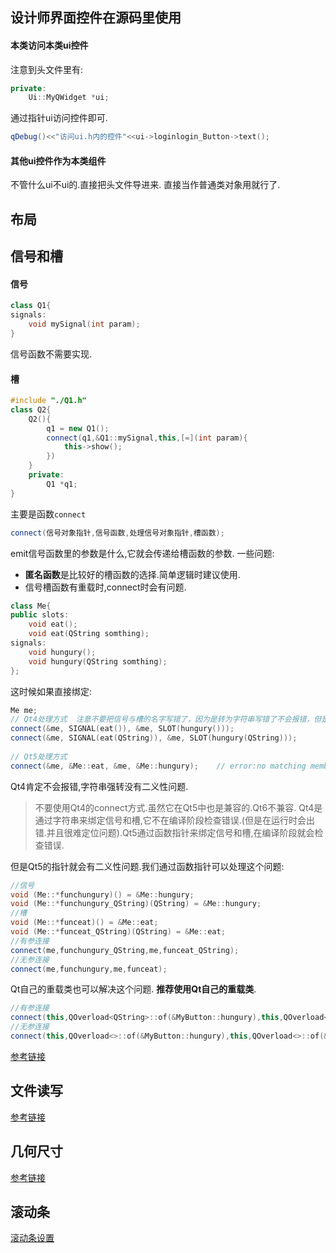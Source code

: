 ## 设计师界面控件在源码里使用
#### 本类访问本类ui控件
注意到头文件里有:
```cpp
private:
    Ui::MyQWidget *ui;
```
通过指针ui访问控件即可.
```cpp
qDebug()<<"访问ui.h内的控件"<<ui->loginlogin_Button->text();
```
#### 其他ui控件作为本类组件
不管什么ui不ui的.直接把头文件导进来.
直接当作普通类对象用就行了.

## 布局
## 信号和槽
#### 信号
```cpp
class Q1{
signals:
    void mySignal(int param);
}
```
信号函数不需要实现.

#### 槽
```cpp
#include "./Q1.h"
class Q2{
    Q2(){
        q1 = new Q1();
        connect(q1,&Q1::mySignal,this,[=](int param){
            this->show();
        })
    }
    private:
        Q1 *q1;
}
```
主要是函数`connect`
```cpp
connect(信号对象指针,信号函数,处理信号对象指针,槽函数);
```
emit信号函数里的参数是什么,它就会传递给槽函数的参数.
一些问题:
- **匿名函数**是比较好的槽函数的选择.简单逻辑时建议使用.
- 信号槽函数有重载时,connect时会有问题.
```cpp
class Me{
public slots: 
    void eat(); 
    void eat(QString somthing); 
signals: 
    void hungury(); 
    void hungury(QString somthing); 
};
```
这时候如果直接绑定:
```cpp
Me me;
// Qt4处理方式  注意不要把信号与槽的名字写错了，因为是转为字符串写错了不会报错，但是连接会失败
connect(&me, SIGNAL(eat()), &me, SLOT(hungury()));
connect(&me, SIGNAL(eat(QString)), &me, SLOT(hungury(QString)));
​
// Qt5处理方式
connect(&me, &Me::eat, &me, &Me::hungury);    // error:no matching member function for call to 'connect'
```
Qt4肯定不会报错,字符串强转没有二义性问题.
> 不要使用Qt4的connect方式.虽然它在Qt5中也是兼容的.Qt6不兼容.
> Qt4是通过字符串来绑定信号和槽,它不在编译阶段检查错误.(但是在运行时会出错.并且很难定位问题).Qt5通过函数指针来绑定信号和槽,在编译阶段就会检查错误.

但是Qt5的指针就会有二义性问题.我们通过函数指针可以处理这个问题:
```cpp
//信号
void (Me::*funchungury)() = &Me::hungury;
void (Me::*funchungury_QString)(QString) = &Me::hungury;
//槽
void (Me::*funceat)() = &Me::eat;
void (Me::*funceat_QString)(QString) = &Me::eat;
//有参连接
connect(me,funchungury_QString,me,funceat_QString);
//无参连接
connect(me,funchungury,me,funceat);
```
Qt自己的重载类也可以解决这个问题.
**推荐使用Qt自己的重载类**.

```cpp
//有参连接
connect(this,QOverload<QString>::of(&MyButton::hungury),this,QOverload<QString>::of(&MyButton::eat));
//无参连接
connect(this,QOverload<>::of(&MyButton::hungury),this,QOverload<>::of(&MyButton::eat));
```

[参考链接](https://blog.csdn.net/m0_73443478/article/details/127796389)

## 文件读写

[参考链接](https://blog.csdn.net/QtCompany/article/details/130691341)

## 几何尺寸
[参考链接](https://zhuanlan.zhihu.com/p/28972208)
## 滚动条
[滚动条设置](https://blog.csdn.net/qq_31073871/article/details/83117430)